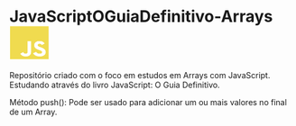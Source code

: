 # JavaScriptOGuiaDefinitivo-Arrays   <img align="center" alt="joao-Js" height="60" width="70" src="https://raw.githubusercontent.com/devicons/devicon/master/icons/javascript/javascript-plain.svg"> &nbsp; &nbsp;
 Repositório criado com o foco em estudos em Arrays com JavaScript. Estudando através do livro JavaScript: O Guia Definitivo.


 Método push():
 Pode ser usado para adicionar um ou mais valores no final de um Array.

